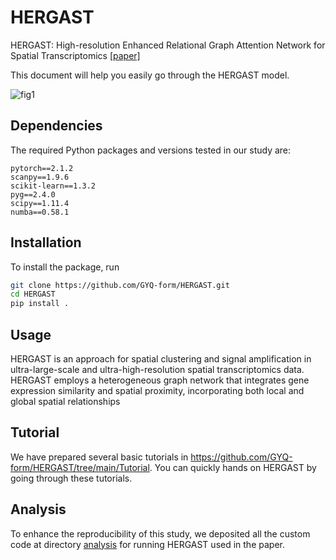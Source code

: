 # HERGAST

HERGAST: High-resolution Enhanced Relational Graph Attention Network for Spatial Transcriptomics [[paper]](https://doi.org/10.1101/2024.08.09.607422)

This document will help you easily go through the HERGAST model.

![fig1](https://github.com/GYQ-form/HERGAST/assets/79566479/fe08a893-47ac-4fe9-ad25-51f808088748)

## Dependencies

The required Python packages and versions tested in our study are:

```
pytorch==2.1.2
scanpy==1.9.6
scikit-learn==1.3.2
pyg==2.4.0
scipy==1.11.4
numba==0.58.1
```

## Installation

To install the package, run

```bash
git clone https://github.com/GYQ-form/HERGAST.git
cd HERGAST
pip install .
```

## Usage

HERGAST is an approach for spatial clustering and signal amplification in ultra-large-scale and ultra-high-resolution spatial transcriptomics data. HERGAST employs a heterogeneous graph network that integrates gene expression similarity and spatial proximity, incorporating both local and global spatial relationships

## Tutorial

We have prepared several basic tutorials  in https://github.com/GYQ-form/HERGAST/tree/main/Tutorial. You can quickly hands on HERGAST by going through these tutorials.

## Analysis

To enhance the reproducibility of this study, we deposited all the custom code at directory [analysis](https://github.com/GYQ-form/HERGAST/tree/main/analysis) for running HERGAST used in the paper.
